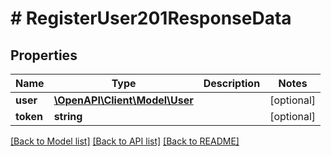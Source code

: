 # # RegisterUser201ResponseData

## Properties

Name | Type | Description | Notes
------------ | ------------- | ------------- | -------------
**user** | [**\OpenAPI\Client\Model\User**](User.md) |  | [optional]
**token** | **string** |  | [optional]

[[Back to Model list]](../../README.md#models) [[Back to API list]](../../README.md#endpoints) [[Back to README]](../../README.md)
